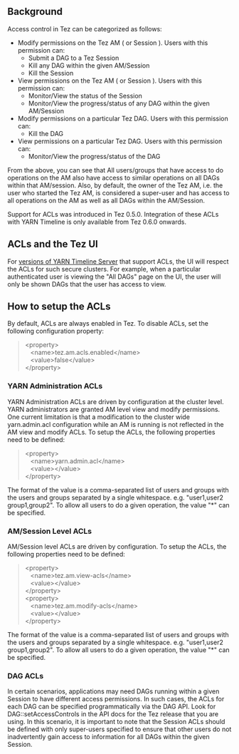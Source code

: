 <!--
   Licensed to the Apache Software Foundation (ASF) under one or more
   contributor license agreements.  See the NOTICE file distributed with
   this work for additional information regarding copyright ownership.
   The ASF licenses this file to You under the Apache License, Version 2.0
   (the "License"); you may not use this file except in compliance with
   the License.  You may obtain a copy of the License at

       http://www.apache.org/licenses/LICENSE-2.0

   Unless required by applicable law or agreed to in writing, software
   distributed under the License is distributed on an "AS IS" BASIS,
   WITHOUT WARRANTIES OR CONDITIONS OF ANY KIND, either express or implied.
   See the License for the specific language governing permissions and
   limitations under the License.
-->

<head><title>Access Control in Tez</title></head>

## Background

Access control in Tez can be categorized as follows:

  - Modify permissions on the Tez AM ( or Session ). Users with this permission can:
    - Submit a DAG to a Tez Session
    - Kill any DAG within the given AM/Session
    - Kill the Session
  - View permissions on the Tez AM ( or Session ). Users with this permission can:
    - Monitor/View the status of the Session
    - Monitor/View the progress/status of any DAG within the given AM/Session
  - Modify permissions on a particular Tez DAG. Users with this permission can:
    - Kill the DAG
  - View permissions on a particular Tez DAG. Users with this permission can:
    - Monitor/View the progress/status of the DAG

From the above, you can see that All users/groups that have access to do operations on the AM also have access to similar operations on all DAGs within that AM/session. Also, by default, the owner of the Tez AM,  i.e. the user who started the Tez AM, is considered a super-user and has access to all operations on the AM as well as all DAGs within the AM/Session.

Support for ACLs was introduced in Tez 0.5.0. Integration of these ACLs with YARN Timeline is only available from Tez 0.6.0 onwards.

## ACLs and the Tez UI

For [versions of YARN Timeline Server](./tez_yarn_timeline.html) that support ACLs, the UI will respect the ACLs for such secure clusters. For example, when a particular
authenticated user is viewing the "All DAGs" page on the UI, the user will only be shown DAGs that the user has access to view.

## How to setup the ACLs

By default, ACLs are always enabled in Tez. To disable ACLs, set the following configuration property:

> &lt;property&gt;<br/>
> &nbsp;&nbsp;&nbsp;&lt;name&gt;tez.am.acls.enabled&lt;/name&gt;<br/>
> &nbsp;&nbsp;&nbsp;&lt;value&gt;false&lt;/value&gt;<br/>
> &lt;/property&gt;<br/>

### YARN Administration ACLs

YARN Administration ACLs are driven by configuration at the cluster level. YARN administrators are granted AM level view and modify permissions. One current limitation is that a modification to the cluster wide yarn.admin.acl configuration while an AM is running is not reflected in the AM view and modify ACLs. To setup the ACLs, the following properties need to be defined:

> &lt;property&gt;<br/>
> &nbsp;&nbsp;&nbsp;&lt;name&gt;yarn.admin.acl&lt;/name&gt;<br/>
> &nbsp;&nbsp;&nbsp;&lt;value&gt;&lt;/value&gt;<br/>
> &lt;/property&gt;<br/>

The format of the value is a comma-separated list of users and groups with the users and groups separated by a single whitespace. e.g. "user1,user2 group1,group2". To allow all users to do a given operation, the value "*" can be specified.

### AM/Session Level ACLs

AM/Session level ACLs are driven by configuration. To setup the ACLs, the following properties need to be defined:

> &lt;property&gt;<br/>
> &nbsp;&nbsp;&nbsp;&lt;name&gt;tez.am.view-acls&lt;/name&gt;<br/>
> &nbsp;&nbsp;&nbsp;&lt;value&gt;&lt;/value&gt;<br/>
> &lt;/property&gt;<br/>
> &lt;property&gt;<br/>
> &nbsp;&nbsp;&nbsp;&lt;name&gt;tez.am.modify-acls&lt;/name&gt;<br/>
> &nbsp;&nbsp;&nbsp;&lt;value&gt;&lt;/value&gt;<br/>
> &lt;/property&gt;<br/>

The format of the value is a comma-separated list of users and groups with the users and groups separated by a single whitespace. e.g. "user1,user2 group1,group2". To allow all users to do a given operation, the value "*" can be specified.

### DAG ACLs

In certain scenarios, applications may need DAGs running within a given Session to have different access permissions. In such cases, the ACLs for each DAG can be specified programmatically via the DAG API. Look for DAG::setAccessControls in the API docs for the Tez release that you are using.
In this scenario, it is important to note that the Session ACLs should be defined with only super-users specified to ensure that other users do not inadvertently gain access to information for all DAGs within the given Session.
